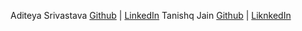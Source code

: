 Aditeya Srivastava [Github](https://github.com/aditeyaS) | [LinkedIn](https://www.linkedin.com/in/aditeyaaaa/)
Tanishq Jain [Github](https://github.com/tanishqj-19) | [LiknkedIn](https://www.linkedin.com/in/tanishq-jain-823427226/)
